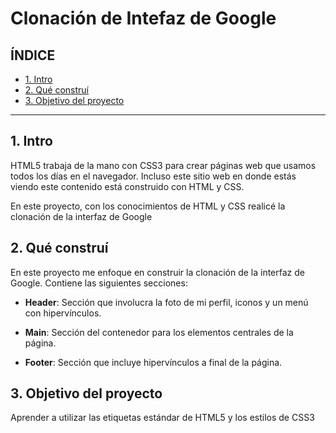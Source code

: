# Clonación de Intefaz de Google

## ÍNDICE

* [1. Intro](#)
* [2. Qué construí](#)
* [3. Objetivo del proyecto](#)

****

## 1. Intro
HTML5 trabaja de la mano con CSS3 para crear páginas web que usamos todos los días en el navegador. Incluso este sitio web en donde estás viendo este contenido está construido con HTML y CSS.

En este proyecto, con los conocimientos de HTML y CSS realicé la clonación de la interfaz de Google

## 2. Qué construí
En este proyecto me enfoque en construir la clonación de la interfaz de Google. Contiene las siguientes secciones:

* **Header**: Sección que involucra la foto de mi perfil, iconos y un menú con hipervínculos.

* **Main**: Sección del contenedor para los elementos centrales de la página.

* **Footer**: Sección que incluye hipervínculos a final de la página.

## 3. Objetivo del proyecto
Aprender a utilizar las etiquetas estándar de HTML5 y los estilos de CSS3

